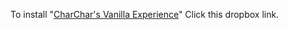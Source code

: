 To install "[CharChar's Vanilla Experience](https://www.dropbox.com/scl/fi/m3rnxvn3npjtx774tvxkl/CharChar-s-Vanilla-Experience.zip?rlkey=ov6jfj1drdl4agfo90ewjl6bs&st=rdbyaw8q&dl=0)" Click this dropbox link.


